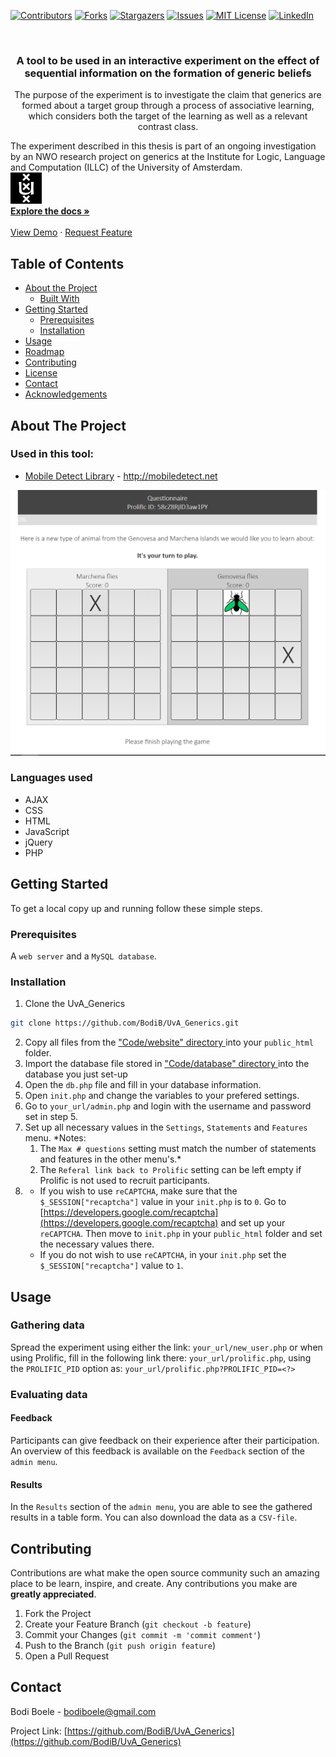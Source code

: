 
<!-- PROJECT SHIELDS -->
[![Contributors][contributors-shield]][contributors-url] [![Forks][forks-shield]][forks-url] [![Stargazers][stars-shield]][stars-url] [![Issues][issues-shield]][issues-url] [![MIT License][license-shield]][license-url] [![LinkedIn][linkedin-shield]][linkedin-url]

<!-- PROJECT LOGO -->
<br />
<p align="center">
  <h3 align="center"> A tool to be used in an interactive experiment on the effect of sequential information on the formation of generic beliefs</h3>

  <p align="center">
The purpose of the experiment is to investigate the claim that generics are formed about a target group through a process of associative learning, which considers both the target of the learning as well as a relevant contrast class.

The experiment described in this thesis is part of an ongoing investigation by an NWO research project on generics at the Institute for Logic, Language and Computation (ILLC) of the University of Amsterdam.
<br />
<a href="http://www.illc.uva.nl/Research/Programmes/lola/"><img src="images/UVA-logo.png" alt="Logic and Language - University of Amsterdam" width="50"/></a>
    <br />
    <a href="https://github.com/BodiB/UvA_Generics"><strong>Explore the docs »</strong></a>
    <br />
    <br />
    <a href="http://uva-generics.nl/demo/">View Demo</a>
    ·
    <a href="https://github.com/BodiB/UvA_Generics/issues">Request Feature</a>
  </p>
</p>

<!-- TABLE OF CONTENTS -->
## Table of Contents

* [About the Project](#about-the-project)
  * [Built With](#built-with)
* [Getting Started](#getting-started)
  * [Prerequisites](#prerequisites)
  * [Installation](#installation)
* [Usage](#usage)
* [Roadmap](#roadmap)
* [Contributing](#contributing)
* [License](#license)
* [Contact](#contact)
* [Acknowledgements](#acknowledgements)



<!-- ABOUT THE PROJECT -->
## About The Project

### Used in this tool:
* [Mobile Detect Library](http://mobiledetect.net) - http://mobiledetect.net

[![Experiment screenshot][product-screenshot]](https://uva-generics.nl/demo)


### Languages used
* AJAX
* CSS
* HTML
* JavaScript
* jQuery
* PHP

## Getting Started
To get a local copy up and running follow these simple steps.

### Prerequisites
A `web server` and a `MySQL database`.

### Installation
1. Clone the UvA_Generics
```sh
git clone https://github.com/BodiB/UvA_Generics.git
```
2. Copy all files from the ["Code/website" directory ](https://github.com/BodiB/UvA_Generics/Code/website) into your `public_html` folder.
3. Import the database file stored in ["Code/database" directory ](https://github.com/BodiB/UvA_Generics/Code/database) into the database you just set-up
4. Open the `db.php` file and fill in your database information.
5. Open `init.php` and change the variables to your prefered settings.
6. Go to `your_url/admin.php` and login with the username and password set in step 5.
7. Set up all necessary values in the `Settings`, `Statements` and `Features` menu.
*Notes:
	1. The `Max # questions`  setting must match the number of statements and features in the other menu's.*
	2. The `Referal link back to Prolific` setting can be left empty if Prolific is not used to recruit participants.
8.
	- If you wish to use `reCAPTCHA`, make sure that the `$_SESSION["recaptcha"]` value in your `init.php` is to `0`. Go to [https://developers.google.com/recaptcha](https://developers.google.com/recaptcha) and set up your `reCAPTCHA`. Then move to `init.php` in your `public_html` folder and set the necessary values there.
	- If you do not wish to use `reCAPTCHA`,  in your `init.php` set the `$_SESSION["recaptcha"]` value to `1`.

## Usage
### Gathering data
Spread the experiment using either the link: `your_url/new_user.php` or when using Prolific, fill in the following link there: `your_url/prolific.php`, using the `PROLIFIC_PID` option as: `your_url/prolific.php?PROLIFIC_PID=<?>`

### Evaluating data
#### Feedback
Participants can give feedback on their experience after their participation. An overview of this feedback is available on the `Feedback` section of the `admin menu`.  
#### Results
In the `Results` section of the `admin menu`, you are able to see the gathered results in a table form. You can also download the data as a `CSV-file`.



<!-- CONTRIBUTING -->
## Contributing

Contributions are what make the open source community such an amazing place to be learn, inspire, and create. Any contributions you make are **greatly appreciated**.

1. Fork the Project
2. Create your Feature Branch (`git checkout -b feature`)
3. Commit your Changes (`git commit -m 'commit comment'`)
4. Push to the Branch (`git push origin feature`)
5. Open a Pull Request


<!-- LICENSE -->
<!--## License -->
<!--Distributed under the ?? License. See `LICENSE` for more information. -->

<!-- CONTACT -->
## Contact

Bodi Boele - bodiboele@gmail.com

Project Link: [https://github.com/BodiB/UvA_Generics](https://github.com/BodiB/UvA_Generics)

<!-- MARKDOWN LINKS & IMAGES -->
<!-- https://www.markdownguide.org/basic-syntax/#reference-style-links -->
[contributors-shield]: https://img.shields.io/github/contributors/BodiB/UvA_Generics?style=flat-square
[contributors-url]: https://github.com/BodiB/UvA_Generics/graphs/contributors
[forks-shield]: https://img.shields.io/github/forks/BodiB/UvA_Generics?style=flat-square
[forks-url]: https://github.com/BodiB/UvA_Generics/network/members
[stars-shield]: https://img.shields.io/github/stars/BodiB/UvA_Generics?style=flat-square
[stars-url]: https://github.com/BodiB/UvA_Generics/stargazers
[issues-shield]: https://img.shields.io/github/issues/BodiB/UvA_Generics?style=flat-square
[issues-url]: https://github.com/BodiB/UvA_Generics/issues
[license-shield]: https://img.shields.io/github/license/BodiB/UvA_Generics?style=flat-square
[license-url]: https://github.com/BodiB/UvA_Generics/blob/master/LICENSE.txt
[linkedin-shield]: https://img.shields.io/badge/-LinkedIn-black.svg?style=flat-square&logo=linkedin&colorB=555
[linkedin-url]: https://linkedin.com/in/bodi-boelé-52490710a
[product-screenshot]: images/screenshot.png
